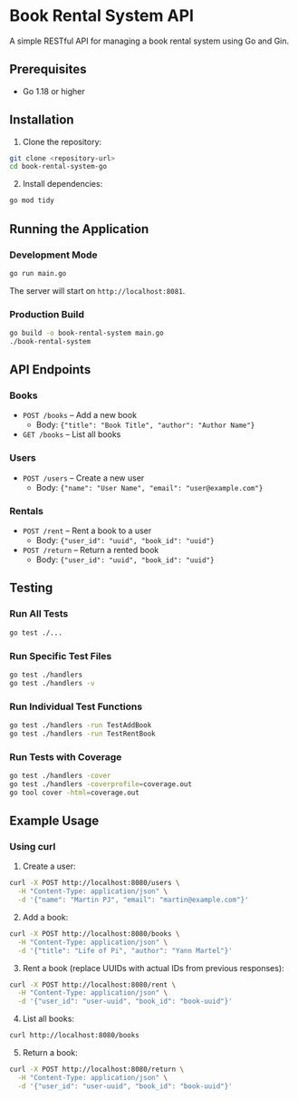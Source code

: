 # Book Rental System API

A simple RESTful API for managing a book rental system using Go and Gin.

## Prerequisites

- Go 1.18 or higher

## Installation

1. Clone the repository:
```bash
git clone <repository-url>
cd book-rental-system-go
```

2. Install dependencies:
```bash
go mod tidy
```

## Running the Application

### Development Mode
```bash
go run main.go
```

The server will start on `http://localhost:8081`.

### Production Build
```bash
go build -o book-rental-system main.go
./book-rental-system
```

## API Endpoints

### Books
- `POST /books` – Add a new book
  - Body: `{"title": "Book Title", "author": "Author Name"}`
- `GET /books` – List all books

### Users
- `POST /users` – Create a new user
  - Body: `{"name": "User Name", "email": "user@example.com"}`

### Rentals
- `POST /rent` – Rent a book to a user
  - Body: `{"user_id": "uuid", "book_id": "uuid"}`
- `POST /return` – Return a rented book
  - Body: `{"user_id": "uuid", "book_id": "uuid"}`

## Testing

### Run All Tests
```bash
go test ./...
```

### Run Specific Test Files
```bash
go test ./handlers
go test ./handlers -v
```

### Run Individual Test Functions
```bash
go test ./handlers -run TestAddBook
go test ./handlers -run TestRentBook
```

### Run Tests with Coverage
```bash
go test ./handlers -cover
go test ./handlers -coverprofile=coverage.out
go tool cover -html=coverage.out
```

## Example Usage

### Using curl

1. Create a user:
```bash
curl -X POST http://localhost:8080/users \
  -H "Content-Type: application/json" \
  -d '{"name": "Martin PJ", "email": "martin@example.com"}'
```

2. Add a book:
```bash
curl -X POST http://localhost:8080/books \
  -H "Content-Type: application/json" \
  -d '{"title": "Life of Pi", "author": "Yann Martel"}'
```

3. Rent a book (replace UUIDs with actual IDs from previous responses):
```bash
curl -X POST http://localhost:8080/rent \
  -H "Content-Type: application/json" \
  -d '{"user_id": "user-uuid", "book_id": "book-uuid"}'
```

4. List all books:
```bash
curl http://localhost:8080/books
```

5. Return a book:
```bash
curl -X POST http://localhost:8080/return \
  -H "Content-Type: application/json" \
  -d '{"user_id": "user-uuid", "book_id": "book-uuid"}'
```

